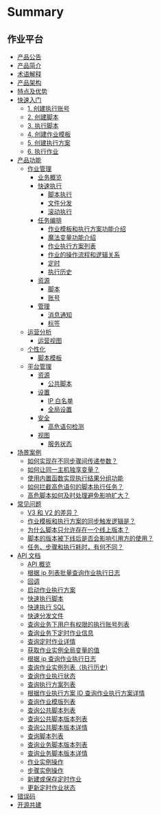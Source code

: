# Summary

## 作业平台
* [产品公告](https://bk.tencent.com/s-mart/community/question/4147)
* [产品简介](UserGuide/Introduction/What-is-Job.md)
* [术语解释](UserGuide/Introduction/Terms.md)
* [产品架构](UserGuide/Introduction/Architecture.md)
* [特点及优势](UserGuide/Introduction/Benefits.md)
* [快速入门]()
    * [1. 创建执行账号](UserGuide/Quick-Starts/1.Create-system-account.md)
    * [2. 创建脚本](UserGuide/Quick-Starts/2.Create-a-Bash-script.md)
    * [3. 执行脚本](UserGuide/Quick-Starts/3.Try-to-run-the-script.md)
    * [4. 创建作业模板](UserGuide/Quick-Starts/4.Create-a-Job-template.md)
    * [5. 创建执行方案](UserGuide/Quick-Starts/5.Create-a-plan-under-Job-template.md)
    * [6. 执行作业](UserGuide/Quick-Starts/6.Try-to-run-the-Job-plan.md)
* [产品功能]()
    * [作业管理]()
        * [业务概览](UserGuide/Features/Home.md)
        * [快速执行]()
            * [脚本执行](UserGuide/Features/One-time-script-exec.md)
            * [文件分发](UserGuide/Features/One-time-file-transfer.md)
            * [滚动执行](UserGuide/Features/Rolling-execute.md)
        * [任务编排]()
            * [作业模板和执行方案功能介绍](UserGuide/Features/Jobs.md)
            * [魔法变量功能介绍](UserGuide/Features/Magic-vars.md)
            * [作业执行方案列表](UserGuide/Features/Job-plans.md)
            * [作业的操作流程和逻辑关系](UserGuide/Features/Jobs-operation-flow-and-logical-relationship.md)
            * [定时](UserGuide/Features/Crons.md)
            * [执行历史](UserGuide/Features/History.md)
        * [资源]()
            * [脚本](UserGuide/Features/Scripts.md)
            * [账号](UserGuide/Features/Accounts.md)
        * [管理]()
            * [消息通知](UserGuide/Features/Notification.md)
            * [标签](UserGuide/Features/Tags-management.md)
    * [运营分析]()
        * [运营视图](UserGuide/Features/Dashboard.md)
    * [个性化]()
        * [脚本模板](UserGuide/Features/Script-template.md)
    * [平台管理]()
        * [资源]()
            * [公共脚本](UserGuide/Features/Public-Scripts.md)
        * [设置]()
            * [IP 白名单](UserGuide/Features/IP-white_list.md)
            * [全局设置](UserGuide/Features/Settings.md)
        * [安全]()
            * [高危语句检测](UserGuide/Features/High-risk-grammar.md)
        * [视图]()
            * [服务状态](UserGuide/Features/Service-states.md)
* [场景案例]()
    * [如何实现在不同步骤间传递参数？](UserGuide/Best-Practices/How-to-pass-params-through-steps.md)
    * [如何让同一主机独享变量？](UserGuide/Best-Practices/How-to-make-same-host-have-its-own-namespace.md)
    * [使用内置函数实现执行结果分组功能](UserGuide/Best-Practices/Use-built-in-functions-to-make-exec-result-grouping.md)
    * [如何拦截高危语句的脚本执行任务？](UserGuide/Best-Practices/How-to-block-high-risk-script-execution.md)
    * [高危脚本如何及时处理避免影响扩大？](UserGuide/Best-Practices/How-to-stop-the-spread-of-the-problem-script-immediately.md)
* [常见问题]()
    * [V3 和 V2 的差异？](UserGuide/FAQs/Whats-the-diffrent-between-v2-and-v3.md)
    * [作业模板和执行方案的同步触发逻辑是？](UserGuide/FAQs/what-changes-will-cause-plan-outofsync-with-template.md)
    * [为什么脚本只允许存在一个线上版本？](UserGuide/FAQs/why-script-only-allow-one-online-version.md)
    * [脚本的版本被下线后是否会影响引用方的使用？](UserGuide/FAQs/will-script-ver-offline-affect-the-use-of-reference-plan.md)
    * [任务、步骤和执行耗时，有何不同？](UserGuide/FAQs/Whats-the-difference-of-duration-between-task-step-and-execution.md)
* [API 文档]()
    * [API 概览](APIDocs/README.md)
    * [根据 ip 列表批量查询作业执行日志](APIDocs/zh_hans/batch_get_job_instance_ip_log.md)
    * [回调](APIDocs/zh_hans/callback_protocol.md)
    * [启动作业执行方案](APIDocs/zh_hans/execute_job_plan.md)
    * [快速执行脚本](APIDocs/zh_hans/fast_execute_script.md)
    * [快速执行 SQL](APIDocs/zh_hans/fast_execute_sql.md)
    * [快速分发文件](APIDocs/zh_hans/fast_transfer_file.md)
    * [查询业务下用户有权限的执行账号列表](APIDocs/zh_hans/get_account_list.md)
    * [查询业务下定时作业信息](APIDocs/zh_hans/get_cron_list.md)
    * [查询定时作业详情](APIDocs/zh_hans/get_cron_detail.md)
    * [获取作业实例全局变量的值](APIDocs/zh_hans/get_job_instance_global_var_value.md)
    * [根据 ip 查询作业执行日志](APIDocs/zh_hans/get_job_instance_ip_log.md)
    * [查询作业实例列表（执行历史)](APIDocs/zh_hans/get_job_instance_list.md)
    * [查询作业执行状态](APIDocs/zh_hans/get_job_instance_status.md)
    * [查询执行方案列表](APIDocs/zh_hans/get_job_plan_list.md)
    * [根据作业执行方案 ID 查询作业执行方案详情](APIDocs/zh_hans/get_job_plan_detail.md)
    * [查询作业模版列表](APIDocs/zh_hans/get_job_template_list.md)
    * [查询公共脚本列表](APIDocs/zh_hans/get_public_script_list.md)
    * [查询公共脚本版本列表](APIDocs/zh_hans/get_public_script_version_list.md)
    * [查询公共脚本版本详情](APIDocs/zh_hans/get_public_script_version_detail.md)
    * [查询脚本列表](APIDocs/zh_hans/get_script_list.md)
    * [查询业务脚本版本列表](APIDocs/zh_hans/get_script_version_list.md)
    * [查询业务脚本版本详情](APIDocs/zh_hans/get_script_version_detail.md)
    * [作业实例操作](APIDocs/zh_hans/operate_job_instance.md)
    * [步骤实例操作](APIDocs/zh_hans/operate_step_instance.md)
    * [新建或保存定时作业](APIDocs/zh_hans/save_cron.md)
    * [更新定时作业状态](APIDocs/zh_hans/update_cron_status.md)
* [错误码](../ErrorCode/job.md)
* [开源共建](https://github.com/TencentBlueKing/bk-job)

